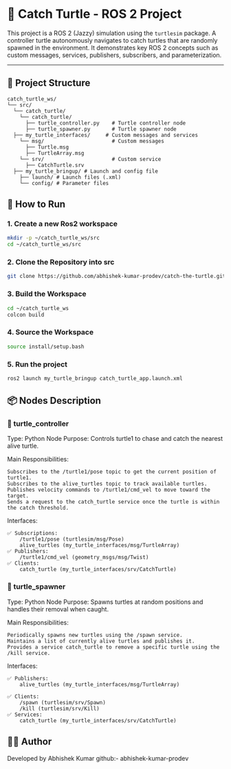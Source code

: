 # 🐢 Catch Turtle - ROS 2 Project

This project is a ROS 2 (Jazzy) simulation using the `turtlesim` package. A controller turtle autonomously navigates to catch turtles that are randomly spawned in the environment. It demonstrates key ROS 2 concepts such as custom messages, services, publishers, subscribers, and parameterization.

---

## 📁 Project Structure

```text
catch_turtle_ws/
└── src/
  └── catch_turtle/
    └── catch_turtle/
      ├── turtle_controller.py    # Turtle controller node
      ├── turtle_spawner.py       # Turtle spawner node
  ├── my_turtle_interfaces/     # Custom messages and services
    └── msg/                      # Custom messages
      ├── Turtle.msg
      ├── TurtleArray.msg
    └── srv/                      # Custom service
      ├── CatchTurtle.srv
  ├── my_turtle_bringup/ # Launch and config file
    ├── launch/ # Launch files (.xml)
    └── config/ # Parameter files
```

## 🚀 How to Run

### 1. Create a new Ros2 workspace

```bash
mkdir -p ~/catch_turtle_ws/src
cd ~/catch_turtle_ws/src
```
### 2. Clone the Repository into src
```bash
git clone https://github.com/abhishek-kumar-prodev/catch-the-turtle.git
```
### 3. Build the Workspace
```bash
cd ~/catch_turtle_ws
colcon build
```
### 4. Source the Workspace
```bash
source install/setup.bash
```
### 5. Run the project
```bash
ros2 launch my_turtle_bringup catch_turtle_app.launch.xml
```

## 📦 Nodes Description
### 🐢 turtle_controller

Type: Python Node
Purpose: Controls turtle1 to chase and catch the nearest alive turtle.

Main Responsibilities:

    Subscribes to the /turtle1/pose topic to get the current position of turtle1.
    Subscribes to the alive_turtles topic to track available turtles.
    Publishes velocity commands to /turtle1/cmd_vel to move toward the target.
    Sends a request to the catch_turtle service once the turtle is within the catch threshold.

Interfaces:

    ✅ Subscriptions:
        /turtle1/pose (turtlesim/msg/Pose)
        alive_turtles (my_turtle_interfaces/msg/TurtleArray)
    ✅ Publishers:
        /turtle1/cmd_vel (geometry_msgs/msg/Twist)
    ✅ Clients:
        catch_turtle (my_turtle_interfaces/srv/CatchTurtle)

### 🐢 turtle_spawner

Type: Python Node
Purpose: Spawns turtles at random positions and handles their removal when caught.

Main Responsibilities:

    Periodically spawns new turtles using the /spawn service.
    Maintains a list of currently alive turtles and publishes it.
    Provides a service catch_turtle to remove a specific turtle using the /kill service.

Interfaces:

    ✅ Publishers:
        alive_turtles (my_turtle_interfaces/msg/TurtleArray)
        
    ✅ Clients:
        /spawn (turtlesim/srv/Spawn)
        /kill (turtlesim/srv/Kill)
    ✅ Services:
        catch_turtle (my_turtle_interfaces/srv/CatchTurtle)

## 👨‍💻 Author

Developed by Abhishek Kumar
github:- abhishek-kumar-prodev
